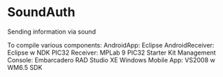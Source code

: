 SoundAuth
=========

Sending information via sound

To compile various components:
AndroidApp: Eclipse
AndroidReceiver: Eclipse w NDK
PIC32 Receiver: MPLab 9 PIC32 Starter Kit
Management Console: Embarcadero RAD Studio XE
Windows Mobile App: VS2008 w WM6.5 SDK